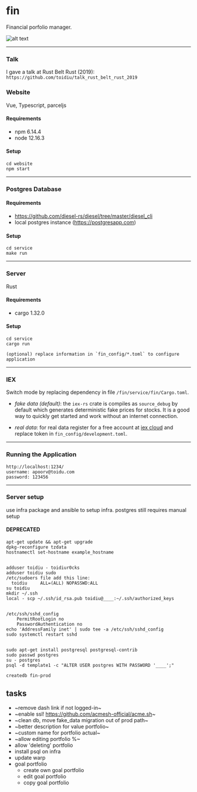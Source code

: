 # fin

 Financial porfolio manager.

![alt text](./screenshot.png)

---
### Talk
I gave a talk at Rust Belt Rust (2019):
`https://github.com/toidiu/talk_rust_belt_rust_2019`

### Website
Vue, Typescript, parceljs

#### Requirements
- npm 6.14.4
- node 12.16.3

#### Setup
```
cd website
npm start
```

---

### Postgres Database

#### Requirements
- https://github.com/diesel-rs/diesel/tree/master/diesel_cli
- local postgres instance (https://postgresapp.com)

#### Setup
```
cd service
make run
```

---

### Server
Rust

#### Requirements
- cargo 1.32.0

#### Setup
```
cd service
cargo run

(optional) replace information in `fin_config/*.toml` to configure application
```

---

### IEX
Switch mode by replacing dependency in file `/fin/service/fin/Cargo.toml`.

- *fake data (default)*: the `iex-rs` crate is compiles as `source_debug` by default
which generates deterministic fake prices for stocks. It is a good way to quickly get
started and work without an internet connection.

- *real data*: for real data register for a free account at [iex cloud](https://iexcloud.io)
and replace token in `fin_config/development.toml`.

---

### Running the Application
```
http://localhost:1234/
username: apoorv@toidu.com
password: 123456
```



---
### Server setup

use infra package and ansible to setup infra. postgres still requires manual setup

#### DEPRECATED
```
apt-get update && apt-get upgrade
dpkg-reconfigure tzdata
hostnamectl set-hostname example_hostname


adduser toidiu - toidiur0cks
adduser toidiu sudo
/etc/sudoers file add this line:
  toidiu     ALL=(ALL) NOPASSWD:ALL
su toidiu
mkdir ~/.ssh
local - scp ~/.ssh/id_rsa.pub toidiu@____:~/.ssh/authorized_keys


/etc/ssh/sshd_config
    PermitRootLogin no
    PasswordAuthentication no
echo 'AddressFamily inet' | sudo tee -a /etc/ssh/sshd_config
sudo systemctl restart sshd


sudo apt-get install postgresql postgresql-contrib
sudo passwd postgres
su - postgres
psql -d template1 -c "ALTER USER postgres WITH PASSWORD '____';"

createdb fin-prod

```

## tasks
- ~remove dash link if not logged-in~
- ~enable ssl! https://github.com/acmesh-official/acme.sh~
- ~clean db, move fake_data migration out of prod path~
- ~better description for value portfolio~
- ~custom name for portfolio actual~
- ~allow editing portfolio %~
- allow 'deleting' portfolio
- install psql on infra
- update warp
- goal portfolio
  - create own goal portfolio
  - edit goal portfolio
  - copy goal portfolio


